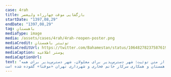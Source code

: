 ```yaml
---
case: 4rah
title: بازگشایی موقت چهارراه ولیعصر
startDate: "1397,08,29"
endDate: "1397,08,29"
tag: باهمستان
mediaType: image
media: /assets/cases/4rah/4rah-reopen-poster.png
mediaCredit: توئیتر باهمستان
mediaCreditUrl: https://twitter.com/Bahamestan/status/1064827823758761984
mediaCaption: پوستر اطلاعیه
mediaCaptionUrl:
text: "از متن توئیت: شهر دسترس‌پذیر برای معلولان، شهر دسترس‌پذیر برای همه
قفل نرده‌های چهارراه ولیعصر پس از تلاش و مطالبه مستمر باهمستان و همکاری سرکار خانم فخاری و شهرداری تهران «موقتا» گشوده شده است."
---
```

